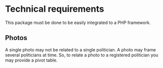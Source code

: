 # Technical requirements

This package must be done to be easily integrated to a PHP framework.

## Photos

A single photo may not be related to a single politician. A photo may frame several politicians at time. So, to relate a photo to a registered politician you may provide a pivot table.
